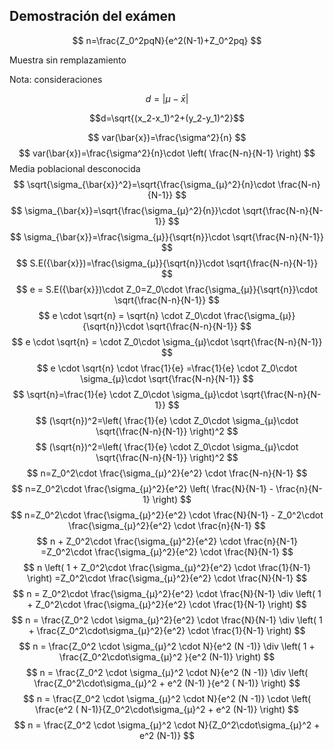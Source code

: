 ## Demostración del exámen

$$
n=\frac{Z_0^2pqN}{e^2(N-1)+Z_0^2pq}
$$

Muestra sin remplazamiento

Nota: consideraciones

$$d=|μ-\bar{x}|$$

$$d=\sqrt{(x_2-x_1)^2+(y_2-y_1)^2}$$

$$
var(\bar{x})=\frac{\sigma^2}{n}
$$
$$
var(\bar{x})=\frac{\sigma^2}{n}\cdot \left( \frac{N-n}{N-1} \right)
$$
Media poblacional desconocida
$$
\sqrt{\sigma_{\bar{x}}^2}=\sqrt{\frac{\sigma_{μ}^2}{n}\cdot \frac{N-n}{N-1}}
$$
$$
\sigma_{\bar{x}}=\sqrt{\frac{\sigma_{μ}^2}{n}}\cdot \sqrt{\frac{N-n}{N-1}}
$$
$$
\sigma_{\bar{x}}=\frac{\sigma_{μ}}{\sqrt{n}}\cdot \sqrt{\frac{N-n}{N-1}}
$$
$$
S.E({\bar{x}})=\frac{\sigma_{μ}}{\sqrt{n}}\cdot \sqrt{\frac{N-n}{N-1}}
$$
$$
e = S.E({\bar{x}})\cdot Z_0=Z_0\cdot \frac{\sigma_{μ}}{\sqrt{n}}\cdot \sqrt{\frac{N-n}{N-1}}
$$
$$
e \cdot \sqrt{n} = \sqrt{n} \cdot Z_0\cdot \frac{\sigma_{μ}}{\sqrt{n}}\cdot \sqrt{\frac{N-n}{N-1}}
$$
$$
e \cdot \sqrt{n} = \cdot Z_0\cdot \sigma_{μ}\cdot \sqrt{\frac{N-n}{N-1}}
$$
$$
e \cdot \sqrt{n} \cdot \frac{1}{e} =\frac{1}{e} \cdot Z_0\cdot \sigma_{μ}\cdot \sqrt{\frac{N-n}{N-1}}
$$
$$
\sqrt{n}=\frac{1}{e} \cdot Z_0\cdot \sigma_{μ}\cdot \sqrt{\frac{N-n}{N-1}}
$$
$$
(\sqrt{n})^2=\left( \frac{1}{e} \cdot Z_0\cdot \sigma_{μ}\cdot \sqrt{\frac{N-n}{N-1}} \right)^2
$$
$$
(\sqrt{n})^2=\left( \frac{1}{e} \cdot Z_0\cdot \sigma_{μ}\cdot \sqrt{\frac{N-n}{N-1}} \right)^2
$$
$$
n=Z_0^2\cdot \frac{\sigma_{μ}^2}{e^2} \cdot \frac{N-n}{N-1}
$$
$$
n=Z_0^2\cdot \frac{\sigma_{μ}^2}{e^2} \left( \frac{N}{N-1} - \frac{n}{N-1} \right)
$$
$$
n=Z_0^2\cdot \frac{\sigma_{μ}^2}{e^2} \cdot \frac{N}{N-1} - Z_0^2\cdot \frac{\sigma_{μ}^2}{e^2} \cdot \frac{n}{N-1} 
$$
$$
n + Z_0^2\cdot \frac{\sigma_{μ}^2}{e^2} \cdot \frac{n}{N-1} =Z_0^2\cdot \frac{\sigma_{μ}^2}{e^2} \cdot \frac{N}{N-1} 
$$
$$
n \left( 1 + Z_0^2\cdot \frac{\sigma_{μ}^2}{e^2} \cdot \frac{1}{N-1} \right) =Z_0^2\cdot \frac{\sigma_{μ}^2}{e^2} \cdot \frac{N}{N-1} 
$$
$$
n =  Z_0^2\cdot \frac{\sigma_{μ}^2}{e^2} \cdot \frac{N}{N-1} \div \left( 1 + Z_0^2\cdot \frac{\sigma_{μ}^2}{e^2} \cdot \frac{1}{N-1} \right)
$$
$$
n = \frac{Z_0^2 \cdot \sigma_{μ}^2}{e^2} \cdot \frac{N}{N-1} \div \left( 1 +  \frac{Z_0^2\cdot\sigma_{μ}^2}{e^2} \cdot \frac{1}{N-1} \right)
$$
$$
n = \frac{Z_0^2 \cdot \sigma_{μ}^2 \cdot N}{e^2 (N -1)} \div \left( 1 +  \frac{Z_0^2\cdot\sigma_{μ}^2 }{e^2 (N-1)} \right)
$$
$$
n = \frac{Z_0^2 \cdot \sigma_{μ}^2 \cdot N}{e^2 (N -1)} \div \left(   \frac{Z_0^2\cdot\sigma_{μ}^2 + e^2 (N-1) }{e^2 ( N-1)} \right)
$$
$$
n = \frac{Z_0^2 \cdot \sigma_{μ}^2 \cdot N}{e^2 (N -1)} \cdot \left(   \frac{e^2 ( N-1)}{Z_0^2\cdot\sigma_{μ}^2 + e^2 (N-1)} \right)
$$
$$
n = \frac{Z_0^2 \cdot \sigma_{μ}^2 \cdot N}{Z_0^2\cdot\sigma_{μ}^2 + e^2 (N-1)} 
$$